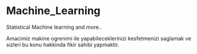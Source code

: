 # Machine_Learning
Statistical Machine learning and more..


Amacimiz makine ogrenimi ile yapabileceklerinizi kesfetmenizi saglamak ve sizleri bu konu hakkinda fikir sahibi yapmaktir.
